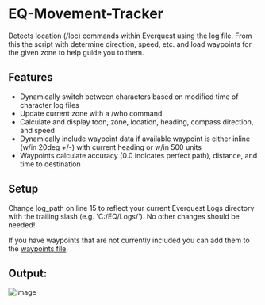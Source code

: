 # EQ-Movement-Tracker
Detects location (/loc) commands within Everquest using the log file. From this the script with determine direction, speed, etc. and load waypoints for the given zone to help guide you to them.

## Features
- Dynamically switch between characters based on modified time of character log files
- Update current zone with a /who command
- Calculate and display toon, zone, location, heading, compass direction, and speed
- Dynamically include waypoint data if available waypoint is either inline (w/in 20deg +/-) with current heading or w/in 500 units
- Waypoints calculate accuracy (0.0 indicates perfect path), distance, and time to destination

## Setup
Change log_path on line 15 to reflect your current Everquest Logs directory with the trailing slash (e.g. 'C:/EQ/Logs/'). No other changes should be needed!

If you have waypoints that are not currently included you can add them to the [waypoints file](EQWaypoints.py).

## Output:

![image](https://user-images.githubusercontent.com/6036049/162824372-99c8bc00-3d1c-4383-a6d5-4590095849e6.png)
